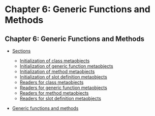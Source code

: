 Chapter 6: Generic Functions and Methods
========================================

Chapter 6: Generic Functions and Methods
----------------------------------------

-   [Sections](chapter-6-sections.md)

    -   [Initialization of class metaobjects](initialization-of-class-metaobjects2.md)
    -   [Initialization of generic function metaobjects](initialization-of-generic-function-metaobjects.md)
    -   [Initialization of method metaobjects](initialization-of-method-metaobjects.md)
    -   [Initialization of slot definition metaobjects](initialization-of-slot-definition-metaobjects.md)
    -   [Readers for class metaobjects](readers-for-class-metaobjects.md)
    -   [Readers for generic function metaobjects](readers-for-generic-function-metaobjects.md)
    -   [Readers for method metaobjects](readers-for-method-metaobjects.md)
    -   [Readers for slot definition metaobjects](readers-for-slot-definition-metaobjects.md)
-   [Generic functions and methods](all.md)


